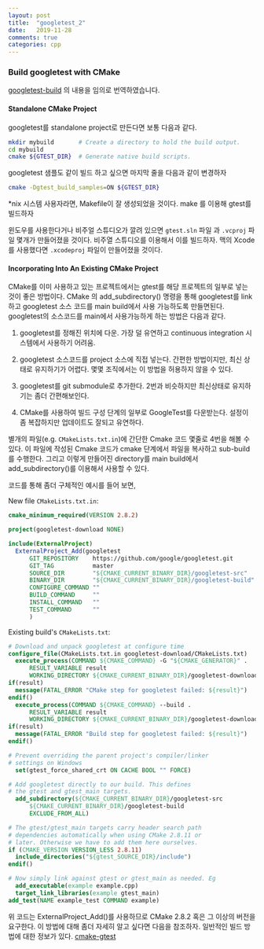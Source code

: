 ```yaml
---
layout: post
title:  "googletest_2"
date:   2019-11-28
comments: true
categories: cpp
---
```

### Build googletest with CMake

[googletest-build](https://github.com/google/googletest/blob/master/googletest/README.md) 의 내용을 임의로 번역하였습니다.

#### Standalone CMake Project

googletest를 standalone project로 만든다면 보통 다음과 같다.

```bash
mkdir mybuild       # Create a directory to hold the build output.
cd mybuild
cmake ${GTEST_DIR}  # Generate native build scripts.
```

googletest 샘플도 같이 빌드 하고 싶으면 마지막 줄을 다음과 같이 변경하자

```bash
cmake -Dgtest_build_samples=ON ${GTEST_DIR}
```

 \*nix 시스템 사용자라면, Makefile이 잘 생성되었을 것이다. make 를 이용해 gtest를 빌드하자

윈도우를 사용한다거나 비주얼 스튜디오가 깔려 있으면 `gtest.sln` 파일 과 `.vcproj` 파일 몇개가 만들어졌을 것이다. 비주열 스튜디오를 이용해서 이를 빌드하자.
맥의 Xcode를 사용했다면 `.xcodeproj` 파일이 만들어졌을 것이다.

#### Incorporating Into An Existing CMake Project

CMake를 이미 사용하고 있는 프로젝트에서는 gtest를 해당 프로젝트의 일부로 넣는 것이 좋은 방법이다.
CMake 의 add_subdirectory() 명령을 통해 googletest를 link하고 googletest 소스 코드를 main build에서 사용 가능하도록 만들면된다. googletest의 소스코드를 main에서 사용가능하게 하는 방법은 다음과 같다.

1. googletest를 정해진 위치에 다운. 가장 덜 유연하고 continuous integration 시스템에서 사용하기 어려움. 

2. googletest 소스코드를 project 소스에 직접 넣는다. 간편한 방법이지만, 최신 상태로 유지하기가 어렵다. 몇몇 조직에서는 이 방법을 허용하지 않을 수 있다.

3. googletest를 git submodule로 추가한다. 2번과 비슷하지만 최신상태로 유지하기는 좀더 간편해보인다.

4. CMake를 사용하여 빌드 구성 단계의 일부로 GoogleTest를 다운받는다. 설정이 좀 복잡하지만 업데이트도 잘되고 유연하다.

별개의 파일(e.g. `CMakeLists.txt.in`)에 간단한 Cmake 코드 몇줄로 4번을 해볼 수 있다.
이 파일에 작성된 Cmake 코드가 cmake 단계에서 파일을 복사하고 sub-build를 수행한다.
그리고 이렇게 만들어진 directory를 main build에서 add_subdirectory()를 이용해서 사용할 수 있다.

코드를 통해 좀더 구체적인 예시를 들어 보면,

New file `CMakeLists.txt.in`:

```cmake
cmake_minimum_required(VERSION 2.8.2)

project(googletest-download NONE)

include(ExternalProject)
  ExternalProject_Add(googletest
      GIT_REPOSITORY    https://github.com/google/googletest.git
      GIT_TAG           master
      SOURCE_DIR        "${CMAKE_CURRENT_BINARY_DIR}/googletest-src"
      BINARY_DIR        "${CMAKE_CURRENT_BINARY_DIR}/googletest-build"
      CONFIGURE_COMMAND ""
      BUILD_COMMAND     ""
      INSTALL_COMMAND   ""
      TEST_COMMAND      ""
      )
```

Existing build's `CMakeLists.txt`:

```cmake
# Download and unpack googletest at configure time
configure_file(CMakeLists.txt.in googletest-download/CMakeLists.txt)
  execute_process(COMMAND ${CMAKE_COMMAND} -G "${CMAKE_GENERATOR}" .
      RESULT_VARIABLE result
      WORKING_DIRECTORY ${CMAKE_CURRENT_BINARY_DIR}/googletest-download )
if(result)
  message(FATAL_ERROR "CMake step for googletest failed: ${result}")
endif()
  execute_process(COMMAND ${CMAKE_COMMAND} --build .
      RESULT_VARIABLE result
      WORKING_DIRECTORY ${CMAKE_CURRENT_BINARY_DIR}/googletest-download )
if(result)
  message(FATAL_ERROR "Build step for googletest failed: ${result}")
endif()

# Prevent overriding the parent project's compiler/linker
# settings on Windows
  set(gtest_force_shared_crt ON CACHE BOOL "" FORCE)

# Add googletest directly to our build. This defines
# the gtest and gtest_main targets.
  add_subdirectory(${CMAKE_CURRENT_BINARY_DIR}/googletest-src
      ${CMAKE_CURRENT_BINARY_DIR}/googletest-build
      EXCLUDE_FROM_ALL)

# The gtest/gtest_main targets carry header search path
# dependencies automatically when using CMake 2.8.11 or
# later. Otherwise we have to add them here ourselves.
if (CMAKE_VERSION VERSION_LESS 2.8.11)
  include_directories("${gtest_SOURCE_DIR}/include")
endif()

# Now simply link against gtest or gtest_main as needed. Eg
  add_executable(example example.cpp)
  target_link_libraries(example gtest_main)
add_test(NAME example_test COMMAND example)
```

위 코드는 ExternalProject_Add()를 사용하므로 CMake 2.8.2 혹은 그 이상의 버전을 요구한다.
이 방법에 대해 좀더 자세히 알고 싶다면 다음을 참조하자. 일반적인 빌드 방법에 대한 정보가 있다.
[cmake-gtest](http://crascit.com/2015/07/25/cmake-gtest/)
